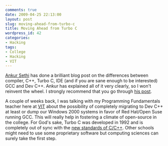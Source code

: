 ```yaml
---
comments: true
date: 2009-04-25 22:13:00
layout: post
slug: moving-ahead-from-turbo-c
title: Moving Ahead from Turbo C
wordpress_id: 42
categories:
- Hacking
tags:
- College
- Hacking
- VIT
---
```


[Ankur Sethi](http://twitter.com/ankur_sethi) has done a brilliant blog post on the differences between compiler, C++, Turbo C, IDE (and if you are sane enough to be interested) GCC and Dev C++. Ankur has explained all of it very clearly, so I won't reinvent the wheel. I strongly recommend that you go through [his post](http://blog.uncool.in/2009/04/03/episode-4-things-nobody-will-ever-tell-you-at-least-not-nicely/).   
  
A couple of weeks back, I was talking with my Programming Fundamentals teacher here at  [VIT](http://www.vit.ac.in) about the possibility of completely migrating to Dev C++ at least or dump our Windows 2000 systems in favor of Red Hat/Open Suse running GCC. This will really help in fostering a climate of open-source in the college. For God's sake, Turbo C was developed in 1992 and is completely out of sync with the [new standards of C/C++](http://en.wikipedia.org/wiki/C99). Other schools might need to use some proprietary software but computing sciences can surely take the first step.
